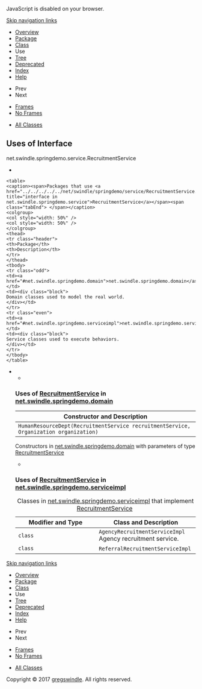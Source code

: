 JavaScript is disabled on your browser.

[Skip navigation
    links](#skip.navbar.top "Skip navigation links")

  - [Overview](../../../../../overview-summary.md)
  - [Package](../package-summary.md)
  - [Class](../../../../../net/swindle/springdemo/service/RecruitmentService.md "interface in net.swindle.springdemo.service")
  - Use
  - [Tree](../package-tree.md)
  - [Deprecated](../../../../../deprecated-list.md)
  - [Index](../../../../../index-all.md)
  - [Help](../../../../../help-doc.md)

<!-- end list -->

  - Prev
  - Next

<!-- end list -->

  - [Frames](../../../../../index.md?net/swindle/springdemo/service/class-use/RecruitmentService.md)
  - [No Frames](RecruitmentService.md)

<!-- end list -->

  - [All Classes](../../../../../allclasses-noframe.md)

## Uses of Interface  
net.swindle.springdemo.service.RecruitmentService

  - 
    
    <table>
    <caption><span>Packages that use <a href="../../../../../net/swindle/springdemo/service/RecruitmentService.md" title="interface in net.swindle.springdemo.service">RecruitmentService</a></span><span class="tabEnd"> </span></caption>
    <colgroup>
    <col style="width: 50%" />
    <col style="width: 50%" />
    </colgroup>
    <thead>
    <tr class="header">
    <th>Package</th>
    <th>Description</th>
    </tr>
    </thead>
    <tbody>
    <tr class="odd">
    <td><a href="#net.swindle.springdemo.domain">net.swindle.springdemo.domain</a></td>
    <td><div class="block">
    Domain classes used to model the real world.
    </div></td>
    </tr>
    <tr class="even">
    <td><a href="#net.swindle.springdemo.serviceimpl">net.swindle.springdemo.serviceimpl</a></td>
    <td><div class="block">
    Service classes used to execute behaviors.
    </div></td>
    </tr>
    </tbody>
    </table>

  -   - 
        
        ### Uses of [RecruitmentService](../../../../../net/swindle/springdemo/service/RecruitmentService.md "interface in net.swindle.springdemo.service") in [net.swindle.springdemo.domain](../../../../../net/swindle/springdemo/domain/package-summary.md)
        
        | Constructor and Description                                                                            |
        | ------------------------------------------------------------------------------------------------------ |
        | `HumanResourceDept(RecruitmentService recruitmentService,                  Organization organization)` |
        

        Constructors in
        [net.swindle.springdemo.domain](../../../../../net/swindle/springdemo/domain/package-summary.md)
        with parameters of type
        [RecruitmentService](../../../../../net/swindle/springdemo/service/RecruitmentService.md "interface in net.swindle.springdemo.service") 
    
      - 
        
        ### Uses of [RecruitmentService](../../../../../net/swindle/springdemo/service/RecruitmentService.md "interface in net.swindle.springdemo.service") in [net.swindle.springdemo.serviceimpl](../../../../../net/swindle/springdemo/serviceimpl/package-summary.md)
        
        <table>
        <caption><span>Classes in <a href="../../../../../net/swindle/springdemo/serviceimpl/package-summary.md">net.swindle.springdemo.serviceimpl</a> that implement <a href="../../../../../net/swindle/springdemo/service/RecruitmentService.md" title="interface in net.swindle.springdemo.service">RecruitmentService</a></span><span class="tabEnd"> </span></caption>
        <colgroup>
        <col style="width: 50%" />
        <col style="width: 50%" />
        </colgroup>
        <thead>
        <tr class="header">
        <th>Modifier and Type</th>
        <th>Class and Description</th>
        </tr>
        </thead>
        <tbody>
        <tr class="odd">
        <td><code>class </code></td>
        <td><code>AgencyRecruitmentServiceImpl</code>
        <div class="block">
        Agency recruitment service.
        </div></td>
        </tr>
        <tr class="even">
        <td><code>class </code></td>
        <td><code>ReferralRecruitmentServiceImpl</code> </td>
        </tr>
        </tbody>
        </table>

[Skip navigation
    links](#skip.navbar.bottom "Skip navigation links")

  - [Overview](../../../../../overview-summary.md)
  - [Package](../package-summary.md)
  - [Class](../../../../../net/swindle/springdemo/service/RecruitmentService.md "interface in net.swindle.springdemo.service")
  - Use
  - [Tree](../package-tree.md)
  - [Deprecated](../../../../../deprecated-list.md)
  - [Index](../../../../../index-all.md)
  - [Help](../../../../../help-doc.md)

<!-- end list -->

  - Prev
  - Next

<!-- end list -->

  - [Frames](../../../../../index.md?net/swindle/springdemo/service/class-use/RecruitmentService.md)
  - [No Frames](RecruitmentService.md)

<!-- end list -->

  - [All Classes](../../../../../allclasses-noframe.md)

Copyright © 2017 [gregswindle](https://github.com/gregswindle). All
rights reserved.
